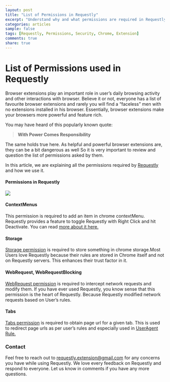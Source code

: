 ```yaml
---
layout: post
title: "List of Permissions in Requestly"
excerpt: "Understand why and what permissions are required in Requestly"
categories: articles
sample: false
tags: [Requestly, Permissions, Security, Chrome, Extension]
comments: true
share: true
---
```


# List of Permissions used in Requestly

Browser extensions play an important role in user’s daily browsing activity and
other interactions with browser. Believe it or not, everyone has a list of
favourite browser extensions and rarely you will find a “faceless” men with no
extensions installed in his browser. Essentially, browser extensions make your
browsers more powerful and feature rich.

You may have heard of this popularly known quote:

> **With Power Comes Responsibility**

The same holds true here. As helpful and powerful browser extensions are, they
can be a bit dangerous as well So it is very important to review and question
the list of permissions asked by them.

In this article, we are explaining all the permissions required by
[Requestly](https://chrome.google.com/webstore/detail/requestly-redirect-url-mo/mdnleldcmiljblolnjhpnblkcekpdkpa)
and how we use it.

#### Permissions in Requestly

![](https://cdn-images-1.medium.com/max/1600/1*lIh0W5j10gVqEHkeWFgaVA.png)

#### ContextMenus

This permission is required to add an item in chrome contextMenu. Requestly
provides a feature to toggle Requestly with Right Click and hit Deactivate. You
can read [more about it
here.](http://www.requestly.in/content/documentation/introducing-activate-deactivate-feature/)

#### Storage

[Storage permission](https://developer.chrome.com/extensions/storage) is
required to store something in chrome storage.Most Users love Requestly because
their rules are stored in Chrome itself and not on Requestly servers. This
enhances their trust factor in it.

#### WebRequest, WebRequestBlocking

[WebRequest permission](https://developer.chrome.com/extensions/webRequest) is
required to intercept network requests and modify them. If you have ever used
Requestly, you know sense that this permission is the heart of Requestly.
Because Requestly modified network requests based on User’s rules.

#### Tabs

[Tabs permission](https://developer.chrome.com/extensions/tabs) is required to
obtain page url for a given tab. This is used to redirect page urls as per
user’s rules and especially used in [UserAgent
Rule.](http://www.requestly.in/content/documentation/introducing-useragent-modification/)

### Contact
Feel free to reach out to
[requestly.extension@gmail.com](mailto:requestly.extension@gmail.com) for any
concerns you have while using Requestly. We love every feedback on Requestly and
respond to everyone. Let us know in comments if you have any more questions.
